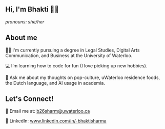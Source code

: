 ## Hi, I'm Bhakti 💖👋
_pronouns: she/her_

## About me
👩‍⚖️ I'm currently pursuing a degree in Legal Studies, Digital Arts Communication, and Business at the University of Waterloo.

💻 I’m learning how to code for fun (I love picking up new hobbies).

💬 Ask me about my thoughts on pop-culture, uWaterloo residence foods, the Dutch language, and AI usage in academia.

## Let's Connect!
📧 Email me at: b26sharm@uwaterloo.ca

🤝 LinkedIn: www.linkedin.com/in/-bhaktisharma


<!--
**bhakti-sharma/bhakti-sharma** is a ✨ _special_ ✨ repository because its `README.md` (this file) appears on your GitHub profile.

Here are some ideas to get you started:

- 👩‍⚖️ I'm currently pursuing a degree in Legal Studies, Digital Arts Communication, and Business at the University of Waterloo
- 💻 I’m currently learning how to code for fun
- 👯 I’m looking to collaborate on ...
- 🤔 I’m looking for help with ...
- 💬 Ask me about my thoughts on pop-culture, various foods, and AI usage in academia!
- 📫 Reach me at b26sharm@uwaterloo.ca
- 😄 Pronouns: she/her
- ⚡ Fun fact: ...

